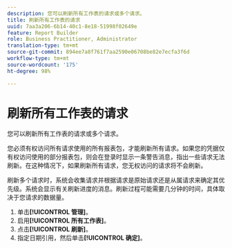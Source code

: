 ```yaml
---
description: 您可以刷新所有工作表的请求或多个请求。
title: 刷新所有工作表的请求
uuid: 7aa3a206-6b14-40c1-8e18-51998f02649e
feature: Report Builder
role: Business Practitioner, Administrator
translation-type: tm+mt
source-git-commit: 894ee7a8f761f7aa2590e06708be82e7ecfa3f6d
workflow-type: tm+mt
source-wordcount: '175'
ht-degree: 98%

---
```



# 刷新所有工作表的请求

您可以刷新所有工作表的请求或多个请求。

您必须有权访问所有请求使用的所有报表包，才能刷新所有请求。如果您的凭据仅有权访问使用的部分报表包，则会在登录时显示一条警告消息，指出一些请求无法刷新。在这种情况下，如果刷新所有请求，您无权访问的请求将不会刷新。

刷新多个请求时，系统会收集请求并根据请求是原始请求还是从属请求来确定其优先级。系统会显示有关刷新进度的消息。刷新过程可能需要几分钟的时间，具体取决于您请求的数据量。

1. 单击&#x200B;**[!UICONTROL 管理]**。
1. 启用&#x200B;**[!UICONTROL 所有工作表]**。
1. 点击&#x200B;**[!UICONTROL 刷新]**。
1. 指定日期引用，然后单击&#x200B;**[!UICONTROL 确定]**。
